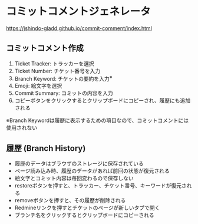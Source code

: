 # コミットコメントジェネレータ
https://jshindo-gladd.github.io/commit-comment/index.html

## コミットコメント作成
1. Ticket Tracker: トラッカーを選択
2. Ticket Number: チケット番号を入力
3. Branch Keyword: チケットの要約を入力<sup>※</sup>
4. Emoji: 絵文字を選択
5. Commit Summary: コミットの内容を入力
6. コピーボタンをクリックするとクリップボードにコピーされ、履歴にも追加される

※Branch Keywordは履歴に表示するための項目なので、コミットコメントには使用されない

## 履歴 (Branch History)
- 履歴のデータはブラウザのストレージに保存されている
- ページ読み込み時、履歴のデータがあれば前回の状態が復元される
- 絵文字とコミット内容は毎回変わるので保存しない
- restoreボタンを押すと、トラッカー、チケット番号、キーワードが復元される
- removeボタンを押すと、その履歴が削除される
- Redmineリンクを押すとチケットのページが新しいタブで開く
- ブランチ名をクリックするとクリップボードにコピーされる
